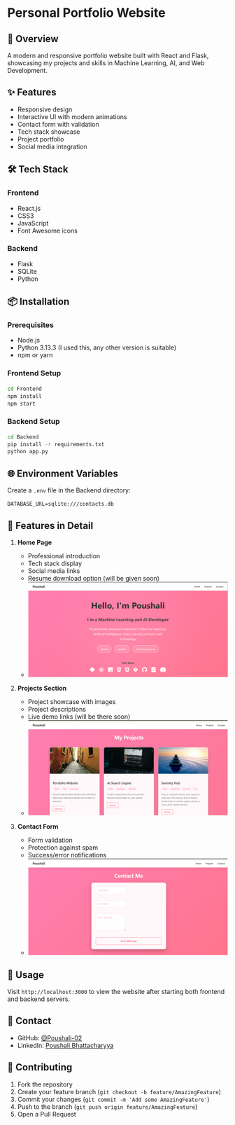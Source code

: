 # Personal Portfolio Website

## 🚀 Overview
A modern and responsive portfolio website built with React and Flask, showcasing my projects and skills in Machine Learning, AI, and Web Development.

## ✨ Features
- Responsive design
- Interactive UI with modern animations
- Contact form with validation
- Tech stack showcase
- Project portfolio
- Social media integration

## 🛠 Tech Stack
### Frontend
- React.js
- CSS3
- JavaScript
- Font Awesome icons

### Backend
- Flask
- SQLite
- Python

## 📦 Installation

### Prerequisites
- Node.js
- Python 3.13.3 (I used this, any other version is suitable)
- npm or yarn

### Frontend Setup
```bash
cd Frontend
npm install
npm start
```

### Backend Setup
```bash
cd Backend
pip install -r requirements.txt
python app.py
```

## 🌐 Environment Variables
Create a `.env` file in the Backend directory:
```
DATABASE_URL=sqlite:///contacts.db
```

## 📱 Features in Detail
1. **Home Page**
   - Professional introduction
   - Tech stack display
   - Social media links
   - Resume download option (will be given soon)
   - ![How it looks](image.png)

2. **Projects Section**
   - Project showcase with images
   - Project descriptions
   - Live demo links (will be there soon)
   - ![How it looks](image-1.png)

3. **Contact Form**
   - Form validation
   - Protection against spam
   - Success/error notifications
   - ![How it looks](image-2.png)

## 🔗 Usage
Visit `http://localhost:3000` to view the website after starting both frontend and backend servers.

## 👤 Contact
- GitHub: [@Poushali-02](https://github.com/Poushali-02)
- LinkedIn: [Poushali Bhattacharyya](https://www.linkedin.com/in/poushali-bhattacharyya-555238342/)

## 🤝 Contributing
1. Fork the repository
2. Create your feature branch (`git checkout -b feature/AmazingFeature`)
3. Commit your changes (`git commit -m 'Add some AmazingFeature'`)
4. Push to the branch (`git push origin feature/AmazingFeature`)
5. Open a Pull Request
